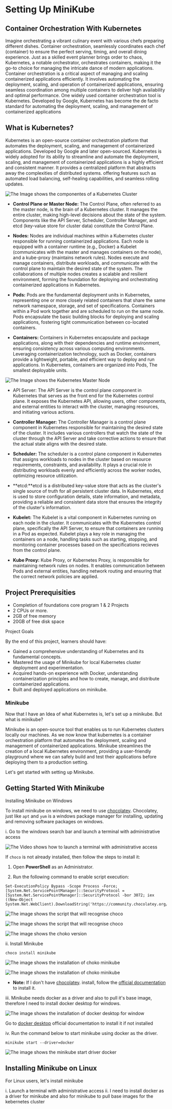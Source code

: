 # Setting Up MiniKube

## Container Orchestration With Kubernetes

Imagine orchestrating a vibrant culinary event with various chefs preparing different dishes. Container orchestration, seamlessly coordinates each chef (container) to ensure the perfect serving, timing, and overall dining experience. Just as a skilled event planner brings order to chaos, Kubernetes, a notable orchestrator, orchestrates containers, making it the go-to choice for managing the intricate dance of modern applications. Container orchestration is a critical aspect of managing and scaling containerized applications efficiently. It involves automating the deployment, scaling, and operation of containerized applications, ensuring seamless coordination among multiple containers to deliver high availability and optimal performance. One widely used container orchestration tool is Kubernetes. Developed by Google, Kubernetes has become the de facto standard for automating the deployment, scaling, and management of containerized applications

## What is Kubernetes?

Kubernetes is an open-source container orchestration platform that automates the deployment, scaling, and management of containerized applications. Developed by Google and later open-sourced. Kubernetes is widely adopted for its ability to streamline and automate the deployment, scaling, and management of containerized applications is a highly efficient and consistent manner. It provides a centralized platform that abstracts away the complexities of distributed systems. offering features such as automated load balancing, self-healing capabilities, and seamless rolling updates.

![The Image shows the componentes of a Kubernetes Cluster](image/images/kubernetes-cluster.png)


- **Control Plane or Master Node:** The Control Plane, often referred to as the master node, is the brain of a Kubernetes cluster. It manages the entire cluster, making high-level decisions about the state of the system. Components like the API Server, Scheduler, Controller Manager, and etcd (key-value store for cluster data) constitute the Control Plane.

- **Nodes:** Nodes are individual machines within a Kubernetes cluster responsible for running containerized applications. Each node is equipped with a container runtime (e.g., Docker) a Kubelet (communicates with the master and manages containers on the node), and a kube-proxy (maintains network rules). Nodes execute and manage containers, distribute workloads, and communicate with the control plane to maintain the desired state of the system. The collaborations of multiple nodes creates a scalable and resilient environment, forming the foundation for deploying and orchestrating containerized applications in Kubernetes.

- **Pods:** Pods are the fundamental deployment units in Kubernetes, representing one or more closely related containers that share the same network namespace, storage, and set of specifications. Containers within a Pod work together and are scheduled to run on the same node. Pods encapsulate the basic building blocks for deploying and scaling applications, fostering tight communication between co-located containers.

- **Containers:** Containers in Kubernetes encapsulate and package applications, along with their dependencies and runtime environment, ensuring consistency across various computing environments. Leveraging containerization technology, such as Docker, containers provide a lightweight, portable, and efficient way to deploy and run applications. In Kubernetes, containers are organized into Pods, The smallest deployable units.

![The Image shows the Kubernetes Master Node](image/images/kubernetes-master-node.png)


- API Server: The API Server is the control plane component in Kubernetes that serves as the front end for the Kubernetes control plane. It exposes the Kubernetes API, allowing users, other components, and external entities to interact with the cluster, managing resources, and initiating various actions.

- **Controller Manager:** The Controller Manager is a control plane component in Kubernetes responsible for maintaining the desired state of the cluster. It includes various controllers that watch the state of the cluster through the API Server and take corrective actions to ensure that the actual state aligns with the desired state.

- **Scheduler:** The scheduler is a control plane component in Kubernetes that assigns workloads to nodes in the cluster based on resource requirements, constraints, and availability. It plays a crucial role in distributing workloads evenly and efficiently across the worker nodes, optimizing resource utilization.

- **etcd:**etcd is a distributed key-value store that acts as the cluster's single source of truth for all persistent cluster data. In Kubernetes, etcd is used to store configuration details, state information, and metadata, providing a reliable and consistent data store that ensures the integrity of the cluster's information.

- **Kubelet:** The Kubelet is a vital component in Kubernetes running on each node in the cluster. It communicates with the Kubernetes control plane, specifically the API Server, to ensure that containers are running in a Pod as expected. Kubelet plays a key role in managing the containers on a node, handling tasks such as starting, stopping, and monitoring container processes based on the specifications recieves from the control plane.

- **Kube Proxy:** Kube Proxy, or Kubernetes Proxy, is responsible for maintaining network rules on nodes. It enables communication between Pods and external entities, handling network routing and ensuring that the correct network policies are applied.

## Project Prerequisities

- Completion of foundations core program 1 & 2 Projects
- 2 CPUs or more.
- 2GB of free memory
- 20GB of free disk space

Project Goals

By the end of this project, learners should have:

- Gained a comprehensive understanding of Kubernetes and its fundamental concepts.
- Mastered the usage of Minikube for local Kubernetes cluster deployment and experimentation.
- Acquired hands-on experience with Docker, understanding containerization principles and how to create, manage, and distribute containerized applications.
- Built and deployed applications on minikube.

### Minikube

Now that I have an Idea of what Kubernetes is, let's set up a minikube. But what is minikube?

Minikube is an open-source tool that enables us to run Kubernetes clusters locally our machines. As we now know that kubernetes is a container orchestration platform that automates the deployment, scaling and management of containerized applications. Minikube streamlines the creation of a local Kubernetes environment, providing a user-friendly playground where we can safely build and test their applications before deploying them to a production setting.

Let's get started with setting up Minikube.

## Getting Started With Minikube

Installing Minikube on Windows

To install minikube on windows, we need to use [chocolatey](https://chocolatey.org/). Chocolatey, just like `apt` and `yum` is a windows package manager for installing, updating and removing software packages on windows.

i. Go to the windows search bar and launch a terminal with administrative access

![The Video shows how to launch a terminal with administrative access](image/images/epicpen_oAuhoRgvUg.gif)

If `choco` is not already installed, then follow the steps to install it:

1. Open **PowerShell** as an Administrator.

2. Run the following command to enable script execution:

```
Set-ExecutionPolicy Bypass -Scope Process -Force; [System.Net.ServicePointManager]::SecurityProtocol = [System.Net.ServicePointManager]::SecurityProtocol -bor 3072; iex ((New-Object System.Net.WebClient).DownloadString('https://community.chocolatey.org/install.ps1'))
```

![The image shows the script that will recognise `choco`](image/images/install-choco1.png)


![The image shows the script that will recognise `choco`](image/images/install-choco2.png)

![The image shows the choko version](image/images/choco-version.png)

ii. Install Minikube

```
choco install minikube
```

![The image shows the installation of choko minikube](image/images/choco-install-minikube.png)

![The image shows the installation of choko minikube](image/images/choco-install-minikube1.png)

- **Note:** If I don't have [chocolatey](https://chocolatey.org/). install, follow the [official documentation](https://chocolatey.org/) to install it.

iii. Minikube needs docker as a driver and also to pull it's base image, therefore I need to install docker desktop for windows.

![The image shows the installation of docker desktop for window](image/images/docker-installed.png)

Go to [docker desktop](https://docs.docker.com/desktop/setup/install/windows-install/) official documentation to install it if not installed

iv. Run the command below to start minikube using docker as the driver.

```
minikube start --driver=docker
```

![The image shows the minikube start driver docker](image/images/minikube-start-driver-docker.png)

## Installing Minikube on Linux

For Linux users, let's install minikube

i. Launch a terminal with administrative access
ii. I need to install docker as a driver for minikube and also for minikube to pull base images for the kebernetes cluster